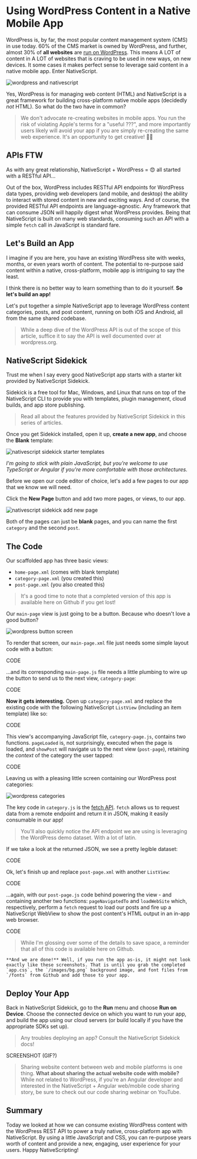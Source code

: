 # Using WordPress Content in a Native Mobile App

WordPress is, by far, the most popular content management system (CMS) in use today. 60% of the CMS market is owned by WordPress, and further, almost 30% of **all websites** are [run on WordPress](https://w3techs.com/technologies/overview/content_management/all). This means A LOT of content in A LOT of websites that is craving to be used in new ways, on new devices. It some cases it makes perfect sense to leverage said content in a native mobile app. Enter NativeScript.

![wordpress and nativescript](wordpress-plus-nativescript.png)

Yes, WordPress is for managing web content (HTML) and NativeScript is a great framework for building cross-platform native mobile apps (decidedly *not* HTML). So what do the two have in common?

> We don't advocate re-creating websites in mobile apps. You run the risk of violating Apple's terms for a "useful ???", and more importantly users likely will avoid your app if you are simply re-creating the same web experience. It's an opportunity to get creative! 👨‍🎨

## APIs FTW

As with any great relationship, NativeScript + WordPress = 😍 all started with a RESTful API...

Out of the box, WordPress includes RESTful API endpoints for WordPress data types, providing web developers (and mobile, and desktop) the ability to interact with stored content in new and exciting ways. And of course, the provided RESTful API endpoints are language-agnostic. Any framework that can consume JSON will happily digest what WordPress provides. Being that NativeScript is built on many web standards, consuming such an API with a simple `fetch` call in JavaScript is standard fare.

## Let's Build an App

I imagine if you are here, you have an existing WordPress site with weeks, months, or even years worth of content. The potential to re-purpose said content within a native, cross-platform, mobile app is intriguing to say the least.

I think there is no better way to learn something than to do it yourself. **So let's build an app!**

Let's put together a simple NativeScript app to leverage WordPress content categories, posts, and post content, running on both iOS and Android, all from the same shared codebase.

> While a deep dive of the WordPress API is out of the scope of this article, suffice it to say the API is well documented over at wordpress.org.

## NativeScript Sidekick

Trust me when I say every good NativeScript app starts with a starter kit provided by NativeScript Sidekick.

Sidekick is a free tool for Mac, Windows, and Linux that runs on top of the NativeScript CLI to provide you with templates, plugin management, cloud builds, and app store publishing.

> Read all about the features provided by NativeScript Sidekick in this series of articles.

Once you get Sidekick installed, open it up, **create a new app**, and choose the **Blank** template:

![nativescript sidekick starter templates](sidekick-starter-kits.png)

*I'm going to stick with plain JavaScript, but you're welcome to use TypeScript or Angular if you're more comfortable with those architectures.*

Before we open our code editor of choice, let's add a few pages to our app that we know we will need.

Click the **New Page** button and add two more pages, or views, to our app.

![nativescript sidekick add new page](sidekick-new-page.png)

Both of the pages can just be **blank** pages, and you can name the first `category` and the second `post`.

## The Code

Our scaffolded app has three basic views:

- `home-page.xml` (comes with blank template)
- `category-page.xml` (you created this)
- `post-page.xml` (you also created this)

> It's a good time to note that a completed version of this app is available here on Github if you get lost!

Our `main-page` view is just going to be a button. Because who doesn't love a good button?

![wordpress button screen](wordpress-button-screenshot.png)

To render that screen, our `main-page.xml` file just needs some simple layout code with a button:

CODE

...and its corresponding `main-page.js` file needs a little plumbing to wire up the button to send us to the next view, `category-page`:

CODE

**Now it gets interesting.** Open up `category-page.xml` and replace the existing code with the following NativeScript `ListView` (including an item template) like so:

CODE

This view's accompanying JavaScript file, `category-page.js`, contains two functions. `pageLoaded` is, not surprisingly, executed when the page is loaded, and `showPost` will navigate us to the next view (`post-page`), retaining the *context* of the category the user tapped:

CODE

Leaving us with a pleasing little screen containing our WordPress post categories:

![wordpress categories](wordpress-categories-screenshot.png)

The key code in `category.js` is the [fetch API](https://developer.mozilla.org/en-US/docs/Web/API/Fetch_API). `fetch` allows us to request data from a remote endpoint and return it in JSON, making it easily consumable in our app!

> You'll also quickly notice the API endpoint we are using is leveraging the WordPress demo dataset. With a lot of latin.

If we take a look at the returned JSON, we see a pretty legible dataset:

CODE

Ok, let's finish up and replace `post-page.xml` with another `ListView`:

CODE

...again, with our `post-page.js` code behind powering the view - and containing another two functions: `pageNavigatedTo` and `loadWebSite` which, respectively, perform a `fetch` request to load our posts and fire up a NativeScript WebView to show the post content's HTML output in an in-app web browser.

CODE

> While I'm glossing over some of the details to save space, a reminder that all of this code is available here on Github.

	**And we are done!** Well, if you run the app as-is, it might not look exactly like these screenshots. That is until you grab the completed `app.css`, the `/images/bg.png` background image, and font files from `/fonts` from Github and add those to your app.

## Deploy Your App

Back in NativeScript Sidekick, go to the **Run** menu and choose **Run on Device**. Choose the connected device on which you want to run your app, and build the app using our cloud servers (or build locally if you have the appropriate SDKs set up).

> Any troubles deploying an app? Consult the NativeScript Sidekick docs!

SCREENSHOT (GIF?)

> Sharing website content between web and mobile platforms is one thing. **What about sharing the actual website code with mobile?** While not related to WordPress, if you're an Angular developer and interested in the NativeScript + Angular web/mobile code sharing story, be sure to check out our code sharing webinar on YouTube.

## Summary

Today we looked at how we can consume existing WordPress content with the WordPress REST API to power a truly native, cross-platform app with NativeScript. By using a little JavaScript and CSS, you can re-purpose years worth of content and provide a new, engaging, user experience for your users. Happy NativeScripting!



